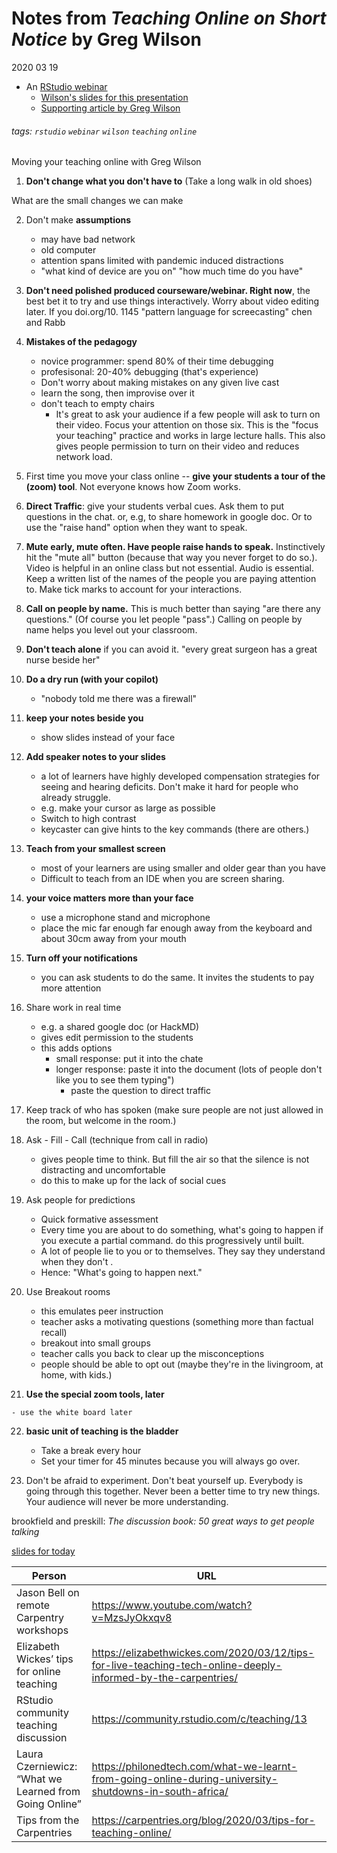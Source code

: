 # Notes from _Teaching Online on Short Notice_ by Greg Wilson

2020 03 19

- An [RStudio webinar](https://rstudio.com/resources/webinars/)
    - [Wilson's slides for this presentation](https://rstd.io/teach-online-2020)
    - [Supporting article by Greg Wilson](https://education.rstudio.com/blog/2020/03/teaching-online-on-short-notice/)


###### tags: `rstudio` `webinar` `wilson` `teaching` `online`

Moving your teaching online with Greg Wilson

1. **Don't change what you don't have to**  (Take a long walk in old shoes)

What are the small changes we can make

2. Don't make **assumptions**  
    - may have bad network
    - old computer
    - attention spans limited with pandemic induced distractions
    - "what kind of device are you on" "how much time do you have"

3. **Don't need polished produced courseware/webinar.  Right now**, the best bet it to try and use things interactively.  Worry about video editing later.  If you    doi.org/10. 1145    "pattern language for screecasting"    chen and Rabb
4. **Mistakes of the pedagogy**
    - novice programmer:  spend 80% of their time debugging
    - profesisonal:  20-40% debugging  (that's experience)
    - Don't worry about making mistakes on any given live cast
    - learn the song, then improvise over it
    - don't teach to empty chairs
	    - It's great to ask your audience if a few people will ask to turn on their video.  Focus your attention on those six.  This is the "focus your teaching" practice and works in large lecture halls.   This also gives people permission to turn on their video and reduces network load.
5. First time you move your class online -- **give your students a tour of the (zoom) tool**.  Not everyone knows how Zoom works.
6. **Direct Traffic**:  give your students verbal cues.  Ask them to put questions in the chat. or, e.g, to share homework in google doc.  Or to use the "raise hand" option when they want to speak.
7. **Mute early, mute often.  Have people raise hands to speak.**  Instinctively hit the "mute all" button (because that way you never forget to do so.).   Video is helpful in an online class but not essential.  Audio is essential.  Keep a written list of the names of the people you are paying attention to.  Make tick marks to account for your interactions.  
8. **Call on people by name.**   This is much better than saying "are there any questions."  (Of course you let people "pass".)  Calling on people by name helps you level out your classroom.  
9. **Don't teach alone**  if you can avoid it.  "every great surgeon has a great nurse beside her"
10. **Do a dry run (with your copilot)**  
    - "nobody told me there was a firewall"
11. **keep your notes beside you** 
    - show slides instead of your face
12. **Add speaker notes to your slides**

    - a lot of learners have highly developed compensation strategies for seeing and hearing deficits.   Don't make it hard for people who already struggle.  
    -  e.g. make your cursor as large as possible
    - Switch to high contrast
    - keycaster can give hints to the key commands (there are others.)

13.  **Teach from your smallest screen**

     - most of your learners are using smaller and older gear than you have
     - Difficult to teach from an IDE when you are screen sharing.

 14.  **your voice matters more than your face**  

	  - use a microphone stand and microphone
	  - place the mic far enough far enough away from the keyboard and about 30cm away from your mouth

15. **Turn off your notifications**
    - you can ask students to do the same.  It invites the students to pay more attention
16. Share work in real time
    - e.g. a shared google doc  (or HackMD)
    - gives edit permission to the students
    - this adds options
        - small response:  put it into the chate
        - longer response:  paste it into the document (lots of people don't like you to see them typing")
            - paste the question to direct traffic

17. Keep track of who has spoken  (make sure people are not just allowed in the room, but welcome in the room.)

18. Ask - Fill - Call  (technique from call in radio)

    - gives people time to think.  But fill the air so that the silence is not distracting and uncomfortable
    - do this to make up for the lack of social cues

19. Ask people for predictions

    - Quick formative assessment
    - Every time you are about to do something, what's going to happen if you execute a partial command.  do this progressively until built.  
    - A lot of people lie to you or to themselves.  They say they understand when they don't .  
    - Hence:  "What's going to happen next."  

20. Use Breakout rooms   

    - this emulates peer instruction
    - teacher asks a motivating questions (something more than factual recall)
    - breakout into small groups
    - teacher calls you back to clear up the misconceptions
    - people should be able to opt out (maybe they're in the livingroom, at home, with kids.)

21.  **Use the special zoom tools, later**

    - use the white board later
 
22. **basic unit of teaching is the bladder**  

    - Take a break every hour 
    - Set your timer for 45 minutes because you will always go over.

23.  Don't be afraid to experiment. Don't beat yourself up.  Everybody is going through this together.  Never been a better time to try new things.  Your audience will never be more understanding.

brookfield and preskill:  _The discussion book:  50 great ways to get people talking_

[slides for today](https://rstd.io/teach-online-2020)

| Person | URL |
|--|--|
|Jason Bell on remote Carpentry workshops  | https://www.youtube.com/watch?v=MzsJyOkxqv8 |
| Elizabeth Wickes’ tips for online teaching  | https://elizabethwickes.com/2020/03/12/tips-for-live-teaching-tech-online-deeply-informed-by-the-carpentries/ |
| RStudio community teaching discussion | https://community.rstudio.com/c/teaching/13 |
| Laura Czerniewicz: “What we Learned from Going Online” | https://philonedtech.com/what-we-learnt-from-going-online-during-university-shutdowns-in-south-africa/ |
| Tips from the Carpentries | https://carpentries.org/blog/2020/03/tips-for-teaching-online/ |



